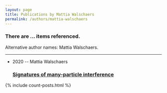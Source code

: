 ```yaml
---
layout: page
title: Publications by Mattia Walschaers
permalink: /authors/mattia-walschaers
---
```


<h3 id="number-posts">There are ... items referenced.</h3>
<p id='info-authors'>Alternative author names: Mattia Walschaers.</p>
<hr />
<ul class="post-list">
<li><span class='post-meta'>2020 -- Mattia Walschaers</span><h3><a class='post-link' href="{{ site.baseurl }}/signatures-of-many-particle-interference">Signatures of many-particle interference</a></h3></li>

</ul>
{% include count-posts.html %}
